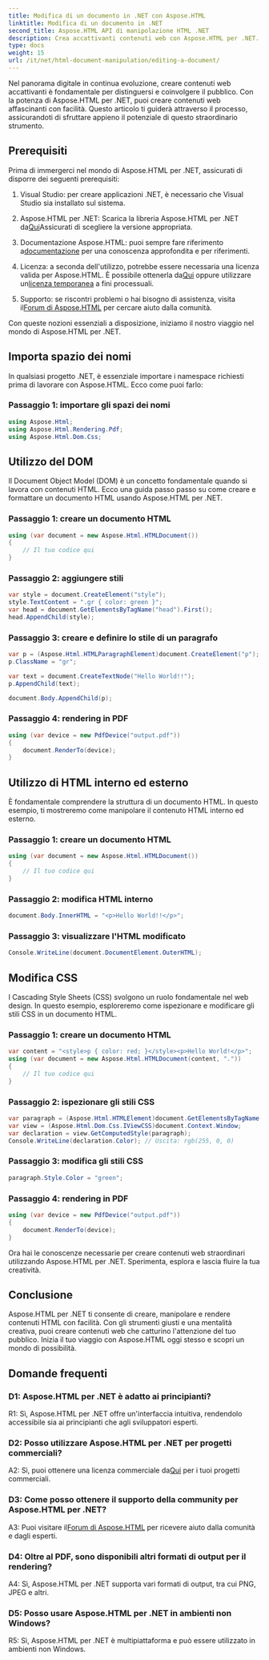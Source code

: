 ```yaml
---
title: Modifica di un documento in .NET con Aspose.HTML
linktitle: Modifica di un documento in .NET
second_title: Aspose.HTML API di manipolazione HTML .NET
description: Crea accattivanti contenuti web con Aspose.HTML per .NET. Scopri come manipolare HTML, CSS e altro ancora.
type: docs
weight: 15
url: /it/net/html-document-manipulation/editing-a-document/
---
```


Nel panorama digitale in continua evoluzione, creare contenuti web accattivanti è fondamentale per distinguersi e coinvolgere il pubblico. Con la potenza di Aspose.HTML per .NET, puoi creare contenuti web affascinanti con facilità. Questo articolo ti guiderà attraverso il processo, assicurandoti di sfruttare appieno il potenziale di questo straordinario strumento.

## Prerequisiti

Prima di immergerci nel mondo di Aspose.HTML per .NET, assicurati di disporre dei seguenti prerequisiti:

1. Visual Studio: per creare applicazioni .NET, è necessario che Visual Studio sia installato sul sistema.

2. Aspose.HTML per .NET: Scarica la libreria Aspose.HTML per .NET da[Qui](https://releases.aspose.com/html/net/)Assicurati di scegliere la versione appropriata.

3.  Documentazione Aspose.HTML: puoi sempre fare riferimento a[documentazione](https://reference.aspose.com/html/net/) per una conoscenza approfondita e per riferimenti.

4.  Licenza: a seconda dell'utilizzo, potrebbe essere necessaria una licenza valida per Aspose.HTML. È possibile ottenerla da[Qui](https://purchase.aspose.com/buy) oppure utilizzare un[licenza temporanea](https://purchase.aspose.com/temporary-license/) a fini processuali.

5.  Supporto: se riscontri problemi o hai bisogno di assistenza, visita il[Forum di Aspose.HTML](https://forum.aspose.com/) per cercare aiuto dalla comunità.

Con queste nozioni essenziali a disposizione, iniziamo il nostro viaggio nel mondo di Aspose.HTML per .NET.

## Importa spazio dei nomi

In qualsiasi progetto .NET, è essenziale importare i namespace richiesti prima di lavorare con Aspose.HTML. Ecco come puoi farlo:

### Passaggio 1: importare gli spazi dei nomi

```csharp
using Aspose.Html;
using Aspose.Html.Rendering.Pdf;
using Aspose.Html.Dom.Css;
```

## Utilizzo del DOM

Il Document Object Model (DOM) è un concetto fondamentale quando si lavora con contenuti HTML. Ecco una guida passo passo su come creare e formattare un documento HTML usando Aspose.HTML per .NET.

### Passaggio 1: creare un documento HTML

```csharp
using (var document = new Aspose.Html.HTMLDocument())
{
    // Il tuo codice qui
}
```

### Passaggio 2: aggiungere stili

```csharp
var style = document.CreateElement("style");
style.TextContent = ".gr { color: green }";
var head = document.GetElementsByTagName("head").First();
head.AppendChild(style);
```

### Passaggio 3: creare e definire lo stile di un paragrafo

```csharp
var p = (Aspose.Html.HTMLParagraphElement)document.CreateElement("p");
p.ClassName = "gr";

var text = document.CreateTextNode("Hello World!!");
p.AppendChild(text);

document.Body.AppendChild(p);
```

### Passaggio 4: rendering in PDF

```csharp
using (var device = new PdfDevice("output.pdf"))
{
    document.RenderTo(device);
}
```

## Utilizzo di HTML interno ed esterno

È fondamentale comprendere la struttura di un documento HTML. In questo esempio, ti mostreremo come manipolare il contenuto HTML interno ed esterno.

### Passaggio 1: creare un documento HTML

```csharp
using (var document = new Aspose.Html.HTMLDocument())
{
    // Il tuo codice qui
}
```

### Passaggio 2: modifica HTML interno

```csharp
document.Body.InnerHTML = "<p>Hello World!!</p>";
```

### Passaggio 3: visualizzare l'HTML modificato

```csharp
Console.WriteLine(document.DocumentElement.OuterHTML);
```

## Modifica CSS

I Cascading Style Sheets (CSS) svolgono un ruolo fondamentale nel web design. In questo esempio, esploreremo come ispezionare e modificare gli stili CSS in un documento HTML.

### Passaggio 1: creare un documento HTML

```csharp
var content = "<style>p { color: red; }</style><p>Hello World!</p>";
using (var document = new Aspose.Html.HTMLDocument(content, "."))
{
    // Il tuo codice qui
}
```

### Passaggio 2: ispezionare gli stili CSS

```csharp
var paragraph = (Aspose.Html.HTMLElement)document.GetElementsByTagName("p").First();
var view = (Aspose.Html.Dom.Css.IViewCSS)document.Context.Window;
var declaration = view.GetComputedStyle(paragraph);
Console.WriteLine(declaration.Color); // Uscita: rgb(255, 0, 0)
```

### Passaggio 3: modifica gli stili CSS

```csharp
paragraph.Style.Color = "green";
```

### Passaggio 4: rendering in PDF

```csharp
using (var device = new PdfDevice("output.pdf"))
{
    document.RenderTo(device);
}
```

Ora hai le conoscenze necessarie per creare contenuti web straordinari utilizzando Aspose.HTML per .NET. Sperimenta, esplora e lascia fluire la tua creatività.

## Conclusione

Aspose.HTML per .NET ti consente di creare, manipolare e rendere contenuti HTML con facilità. Con gli strumenti giusti e una mentalità creativa, puoi creare contenuti web che catturino l'attenzione del tuo pubblico. Inizia il tuo viaggio con Aspose.HTML oggi stesso e scopri un mondo di possibilità.

## Domande frequenti

### D1: Aspose.HTML per .NET è adatto ai principianti?

R1: Sì, Aspose.HTML per .NET offre un'interfaccia intuitiva, rendendolo accessibile sia ai principianti che agli sviluppatori esperti.

### D2: Posso utilizzare Aspose.HTML per .NET per progetti commerciali?

 A2: Sì, puoi ottenere una licenza commerciale da[Qui](https://purchase.aspose.com/buy) per i tuoi progetti commerciali.

### D3: Come posso ottenere il supporto della community per Aspose.HTML per .NET?

 A3: Puoi visitare il[Forum di Aspose.HTML](https://forum.aspose.com/) per ricevere aiuto dalla comunità e dagli esperti.

### D4: Oltre al PDF, sono disponibili altri formati di output per il rendering?

A4: Sì, Aspose.HTML per .NET supporta vari formati di output, tra cui PNG, JPEG e altri.

### D5: Posso usare Aspose.HTML per .NET in ambienti non Windows?

R5: Sì, Aspose.HTML per .NET è multipiattaforma e può essere utilizzato in ambienti non Windows.